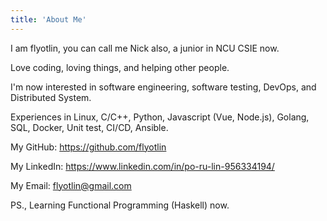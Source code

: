 ```yaml
---
title: 'About Me'
---
```


I am flyotlin, you can call me Nick also, a junior in NCU CSIE now.

Love coding, loving things, and helping other people.

I'm now interested in software engineering, software testing, DevOps, and Distributed System.

Experiences in Linux, C/C++, Python, Javascript (Vue, Node.js), Golang, SQL, Docker, Unit test, CI/CD, Ansible.

My GitHub: https://github.com/flyotlin

My LinkedIn: https://www.linkedin.com/in/po-ru-lin-956334194/

My Email: flyotlin@gmail.com

PS., Learning Functional Programming (Haskell) now.